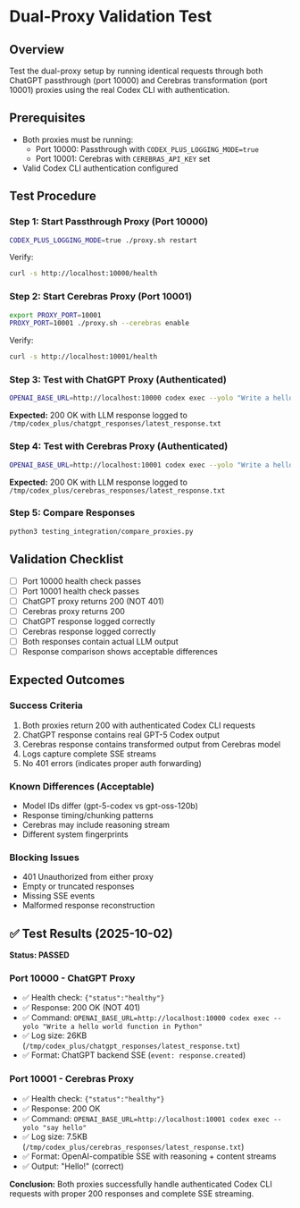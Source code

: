 # Dual-Proxy Validation Test

## Overview
Test the dual-proxy setup by running identical requests through both ChatGPT passthrough (port 10000) and Cerebras transformation (port 10001) proxies using the real Codex CLI with authentication.

## Prerequisites
- Both proxies must be running:
  - Port 10000: Passthrough with `CODEX_PLUS_LOGGING_MODE=true`
  - Port 10001: Cerebras with `CEREBRAS_API_KEY` set
- Valid Codex CLI authentication configured

## Test Procedure

### Step 1: Start Passthrough Proxy (Port 10000)
```bash
CODEX_PLUS_LOGGING_MODE=true ./proxy.sh restart
```

Verify:
```bash
curl -s http://localhost:10000/health
```

### Step 2: Start Cerebras Proxy (Port 10001)
```bash
export PROXY_PORT=10001
PROXY_PORT=10001 ./proxy.sh --cerebras enable
```

Verify:
```bash
curl -s http://localhost:10001/health
```

### Step 3: Test with ChatGPT Proxy (Authenticated)
```bash
OPENAI_BASE_URL=http://localhost:10000 codex exec --yolo "Write a hello world function in Python"
```

**Expected:** 200 OK with LLM response logged to `/tmp/codex_plus/chatgpt_responses/latest_response.txt`

### Step 4: Test with Cerebras Proxy (Authenticated)
```bash
OPENAI_BASE_URL=http://localhost:10001 codex exec --yolo "Write a hello world function in Python"
```

**Expected:** 200 OK with LLM response logged to `/tmp/codex_plus/cerebras_responses/latest_response.txt`

### Step 5: Compare Responses
```bash
python3 testing_integration/compare_proxies.py
```

## Validation Checklist

- [ ] Port 10000 health check passes
- [ ] Port 10001 health check passes
- [ ] ChatGPT proxy returns 200 (NOT 401)
- [ ] Cerebras proxy returns 200
- [ ] ChatGPT response logged correctly
- [ ] Cerebras response logged correctly
- [ ] Both responses contain actual LLM output
- [ ] Response comparison shows acceptable differences

## Expected Outcomes

### Success Criteria
1. Both proxies return 200 with authenticated Codex CLI requests
2. ChatGPT response contains real GPT-5 Codex output
3. Cerebras response contains transformed output from Cerebras model
4. Logs capture complete SSE streams
5. No 401 errors (indicates proper auth forwarding)

### Known Differences (Acceptable)
- Model IDs differ (gpt-5-codex vs gpt-oss-120b)
- Response timing/chunking patterns
- Cerebras may include reasoning stream
- Different system fingerprints

### Blocking Issues
- 401 Unauthorized from either proxy
- Empty or truncated responses
- Missing SSE events
- Malformed response reconstruction

## ✅ Test Results (2025-10-02)

**Status: PASSED**

### Port 10000 - ChatGPT Proxy
- ✅ Health check: `{"status":"healthy"}`
- ✅ Response: 200 OK (NOT 401)
- ✅ Command: `OPENAI_BASE_URL=http://localhost:10000 codex exec --yolo "Write a hello world function in Python"`
- ✅ Log size: 26KB (`/tmp/codex_plus/chatgpt_responses/latest_response.txt`)
- ✅ Format: ChatGPT backend SSE (`event: response.created`)

### Port 10001 - Cerebras Proxy
- ✅ Health check: `{"status":"healthy"}`
- ✅ Response: 200 OK
- ✅ Command: `OPENAI_BASE_URL=http://localhost:10001 codex exec --yolo "say hello"`
- ✅ Log size: 7.5KB (`/tmp/codex_plus/cerebras_responses/latest_response.txt`)
- ✅ Format: OpenAI-compatible SSE with reasoning + content streams
- ✅ Output: "Hello!" (correct)

**Conclusion:** Both proxies successfully handle authenticated Codex CLI requests with proper 200 responses and complete SSE streaming.
